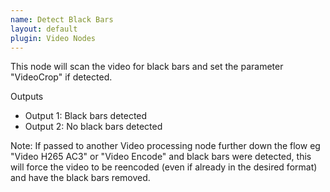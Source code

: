 ```yaml
---
name: Detect Black Bars
layout: default
plugin: Video Nodes
---
```


This node will scan the video for black bars and set the parameter "VideoCrop" if detected.

Outputs
* Output 1: Black bars detected
* Output 2: No black bars detected

Note: If passed to another Video processing node further down the flow eg "Video H265 AC3" or "Video Encode" and black bars were detected, this will force the video to be reencoded (even if already in the desired format) and have the black bars removed.